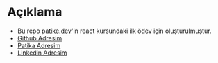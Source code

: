 # Açıklama

- Bu repo [patike.dev](https://app.patika.dev)'in react kursundaki ilk ödev için oluşturulmuştur.
- [Github Adresim](https://github.com/ugurgunes95)
- [Patika Adresim](https://app.patika.dev/ugurgunes95)
- [Linkedin Adresim](https://www.linkedin.com/in/ugurgunes95/)
